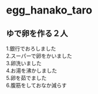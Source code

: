 # egg_hanako_taro
ゆで卵を作る２人
---
1.銀行でおろしました  
2.スーパーで卵をかいました  
3.卵洗いました  
4.お湯を沸かしました  
5.卵を茹でました  
6.腹筋をしておなか減らす
